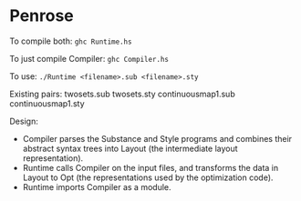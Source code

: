 Penrose
=======

To compile both:
`ghc Runtime.hs`

To just compile Compiler:
`ghc Compiler.hs`

To use:
`./Runtime <filename>.sub <filename>.sty`

Existing pairs:
twosets.sub twosets.sty
continuousmap1.sub continuousmap1.sty
 
Design:
* Compiler parses the Substance and Style programs and combines their abstract syntax trees into Layout (the intermediate layout representation).
* Runtime calls Compiler on the input files, and transforms the data in Layout to Opt (the representations used by the optimization code).
* Runtime imports Compiler as a module.